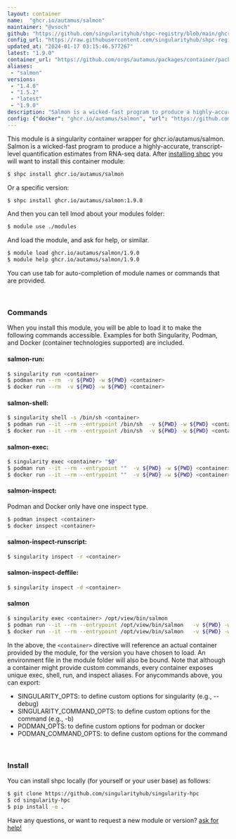 ```yaml
---
layout: container
name:  "ghcr.io/autamus/salmon"
maintainer: "@vsoch"
github: "https://github.com/singularityhub/shpc-registry/blob/main/ghcr.io/autamus/salmon/container.yaml"
config_url: "https://raw.githubusercontent.com/singularityhub/shpc-registry/main/ghcr.io/autamus/salmon/container.yaml"
updated_at: "2024-01-17 03:15:46.577267"
latest: "1.9.0"
container_url: "https://github.com/orgs/autamus/packages/container/package/salmon"
aliases:
 - "salmon"
versions:
 - "1.4.0"
 - "1.5.2"
 - "latest"
 - "1.9.0"
description: "Salmon is a wicked-fast program to produce a highly-accurate, transcript-level quantification estimates from RNA-seq data."
config: {"docker": "ghcr.io/autamus/salmon", "url": "https://github.com/orgs/autamus/packages/container/package/salmon", "maintainer": "@vsoch", "description": "Salmon is a wicked-fast program to produce a highly-accurate, transcript-level quantification estimates from RNA-seq data.", "latest": {"1.9.0": "sha256:fae9d5b5a100649fbc708938f3c96779c1ca103ec6c42e2e4380d9a68a726c4c"}, "tags": {"1.4.0": "sha256:2fe7f560a48e93304f056cbb0abff46232d5471a225b390c06c3766c2821f23f", "1.5.2": "sha256:6b802de7c2b269a3a5b73a5160972d2a903192c67a0e9946999c8986fcdabc2c", "latest": "sha256:fae9d5b5a100649fbc708938f3c96779c1ca103ec6c42e2e4380d9a68a726c4c", "1.9.0": "sha256:fae9d5b5a100649fbc708938f3c96779c1ca103ec6c42e2e4380d9a68a726c4c"}, "aliases": {"salmon": "/opt/view/bin/salmon"}}
---
```


This module is a singularity container wrapper for ghcr.io/autamus/salmon.
Salmon is a wicked-fast program to produce a highly-accurate, transcript-level quantification estimates from RNA-seq data.
After [installing shpc](#install) you will want to install this container module:


```bash
$ shpc install ghcr.io/autamus/salmon
```

Or a specific version:

```bash
$ shpc install ghcr.io/autamus/salmon:1.9.0
```

And then you can tell lmod about your modules folder:

```bash
$ module use ./modules
```

And load the module, and ask for help, or similar.

```bash
$ module load ghcr.io/autamus/salmon/1.9.0
$ module help ghcr.io/autamus/salmon/1.9.0
```

You can use tab for auto-completion of module names or commands that are provided.

<br>

### Commands

When you install this module, you will be able to load it to make the following commands accessible.
Examples for both Singularity, Podman, and Docker (container technologies supported) are included.

#### salmon-run:

```bash
$ singularity run <container>
$ podman run --rm  -v ${PWD} -w ${PWD} <container>
$ docker run --rm  -v ${PWD} -w ${PWD} <container>
```

#### salmon-shell:

```bash
$ singularity shell -s /bin/sh <container>
$ podman run --it --rm --entrypoint /bin/sh  -v ${PWD} -w ${PWD} <container>
$ docker run --it --rm --entrypoint /bin/sh  -v ${PWD} -w ${PWD} <container>
```

#### salmon-exec:

```bash
$ singularity exec <container> "$@"
$ podman run --it --rm --entrypoint ""  -v ${PWD} -w ${PWD} <container> "$@"
$ docker run --it --rm --entrypoint ""  -v ${PWD} -w ${PWD} <container> "$@"
```

#### salmon-inspect:

Podman and Docker only have one inspect type.

```bash
$ podman inspect <container>
$ docker inspect <container>
```

#### salmon-inspect-runscript:

```bash
$ singularity inspect -r <container>
```

#### salmon-inspect-deffile:

```bash
$ singularity inspect -d <container>
```


#### salmon

```bash
$ singularity exec <container> /opt/view/bin/salmon
$ podman run --it --rm --entrypoint /opt/view/bin/salmon   -v ${PWD} -w ${PWD} <container> -c " $@"
$ docker run --it --rm --entrypoint /opt/view/bin/salmon   -v ${PWD} -w ${PWD} <container> -c " $@"
```



In the above, the `<container>` directive will reference an actual container provided
by the module, for the version you have chosen to load. An environment file in the
module folder will also be bound. Note that although a container
might provide custom commands, every container exposes unique exec, shell, run, and
inspect aliases. For anycommands above, you can export:

 - SINGULARITY_OPTS: to define custom options for singularity (e.g., --debug)
 - SINGULARITY_COMMAND_OPTS: to define custom options for the command (e.g., -b)
 - PODMAN_OPTS: to define custom options for podman or docker
 - PODMAN_COMMAND_OPTS: to define custom options for the command

<br>

### Install

You can install shpc locally (for yourself or your user base) as follows:

```bash
$ git clone https://github.com/singularityhub/singularity-hpc
$ cd singularity-hpc
$ pip install -e .
```

Have any questions, or want to request a new module or version? [ask for help!](https://github.com/singularityhub/singularity-hpc/issues)